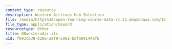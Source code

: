 ```yaml
---
content_type: resource
description: Western Airlines Hub Selection
file: /media/https%3A/open-learning-course-data-rc.s3.amazonaws.com/15-057-systems-optimization-spring-2003/f093cb38b2862ef95081bdfa00144af6_08westernAir.xls
file_type: application/msword
resourcetype: Other
title: 08westernAir.xls
uid: f093cb38-b286-2ef9-5081-bdfa00144af6
---
```

